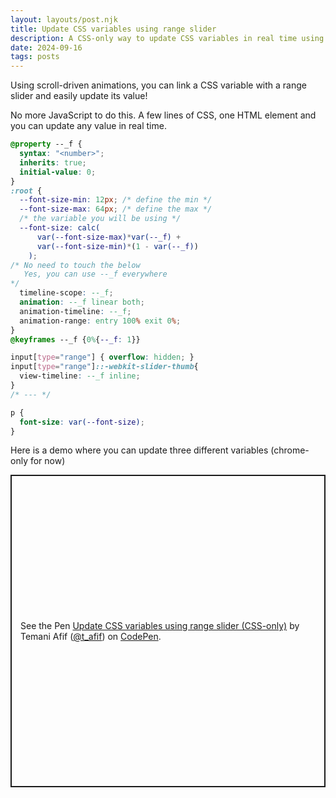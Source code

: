 ```yaml
---
layout: layouts/post.njk
title: Update CSS variables using range slider
description: A CSS-only way to update CSS variables in real time using range slider
date: 2024-09-16
tags: posts
---
```


Using scroll-driven animations, you can link a CSS variable with a range slider and easily update its value!

No more JavaScript to do this. A few lines of CSS, one HTML element and you can update any value in real time.


```css
@property --_f {
  syntax: "<number>";
  inherits: true;
  initial-value: 0; 
}
:root {
  --font-size-min: 12px; /* define the min */
  --font-size-max: 64px; /* define the max */
  /* the variable you will be using */
  --font-size: calc(
      var(--font-size-max)*var(--_f) +
      var(--font-size-min)*(1 - var(--_f))
    );
/* No need to touch the below
   Yes, you can use --_f everywhere
*/
  timeline-scope: --_f;
  animation: --_f linear both;
  animation-timeline: --_f;
  animation-range: entry 100% exit 0%;
}
@keyframes --_f {0%{--_f: 1}}

input[type="range"] { overflow: hidden; }
input[type="range"]::-webkit-slider-thumb{ 
  view-timeline: --_f inline;
}
/* --- */

p {
  font-size: var(--font-size);
}
```
Here is a demo where you can update three different variables (chrome-only for now)

<p class="codepen" data-height="500" data-default-tab="result" data-slug-hash="GRbawQm" data-pen-title="Update CSS variables using range slider (CSS-only)" data-preview="true" data-user="t_afif" style="height: 500px; box-sizing: border-box; display: flex; align-items: center; justify-content: center; border: 2px solid; margin: 1em 0; padding: 1em;">
  <span>See the Pen <a href="https://codepen.io/t_afif/pen/GRbawQm">
  Update CSS variables using range slider (CSS-only)</a> by Temani Afif (<a href="https://codepen.io/t_afif">@t_afif</a>)
  on <a href="https://codepen.io">CodePen</a>.</span>
</p>
<script async src="https://cpwebassets.codepen.io/assets/embed/ei.js"></script>
